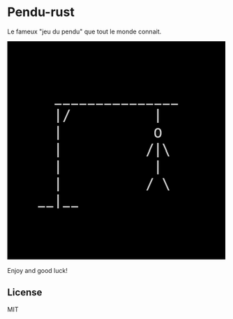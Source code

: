 # Pendu-rust
Le fameux "jeu du pendu" que tout le monde connait.

![](img/image.png)

Enjoy and good luck!

## License
MIT
